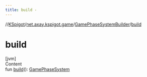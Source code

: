 ```yaml
---
title: build -
---
```

//[KSpigot](../../index.md)/[net.axay.kspigot.game](../index.md)/[GamePhaseSystemBuilder](index.md)/[build](build.md)



# build  
[jvm]  
Content  
fun [build](build.md)(): [GamePhaseSystem](../-game-phase-system/index.md)  



